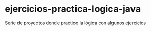 # ejercicios-practica-logica-java
Serie de proyectos donde practico la lógica con algunos ejercicios
